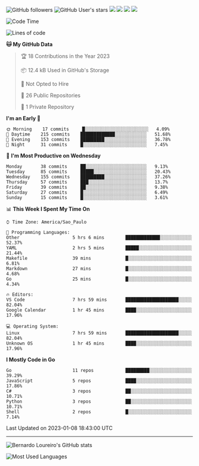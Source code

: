 ![GitHub followers](https://img.shields.io/github/followers/bernardolm?style=for-the-badge&label=GitHub%20followers) ![GitHub User's stars](https://img.shields.io/github/stars/bernardolm?style=for-the-badge&label=GitHub%20User's%20stars) [![](https://img.shields.io/static/v1?logo=linkedin&label=LinkedIn&message=bernardolm&color=0A66C2&style=for-the-badge)](https://www.linkedin.com/in/bernardolm) [![](https://img.shields.io/static/v1?logo=lastdotfm&label=last.fm&message=bernardolm&color=D51007&style=for-the-badge)](https://www.last.fm/user/bernardolm) [![](https://img.shields.io/static/v1?logo=spotify&label=spotify&message=bernardolou&color=1ED760&style=for-the-badge)](https://open.spotify.com/user/bernardolou) [![](https://img.shields.io/static/v1?logo=awesomelists&label=My%20awesome%20stars&message=⭐⭐⭐&color=FC60A8&style=for-the-badge)](https://github.com/bernardolm/awesome-stars)

<!--START_SECTION:waka-->
![Code Time](http://img.shields.io/badge/Code%20Time-2%2C096%20hrs%2056%20mins-blue)

![Lines of code](https://img.shields.io/badge/From%20Hello%20World%20I%27ve%20Written-1%20Million%20lines%20of%20code-blue)

**🐱 My GitHub Data** 

> 🏆 18 Contributions in the Year 2023
 > 
> 📦 12.4 kB Used in GitHub's Storage 
 > 
> 🚫 Not Opted to Hire
 > 
> 📜 26 Public Repositories 
 > 
> 🔑 1 Private Repository 
 > 
**I'm an Early 🐤** 

```text
🌞 Morning    17 commits     █░░░░░░░░░░░░░░░░░░░░░░░░   4.09% 
🌆 Daytime    215 commits    █████████████░░░░░░░░░░░░   51.68% 
🌃 Evening    153 commits    █████████░░░░░░░░░░░░░░░░   36.78% 
🌙 Night      31 commits     █░░░░░░░░░░░░░░░░░░░░░░░░   7.45%

```
📅 **I'm Most Productive on Wednesday** 

```text
Monday       38 commits     ██░░░░░░░░░░░░░░░░░░░░░░░   9.13% 
Tuesday      85 commits     █████░░░░░░░░░░░░░░░░░░░░   20.43% 
Wednesday    155 commits    █████████░░░░░░░░░░░░░░░░   37.26% 
Thursday     57 commits     ███░░░░░░░░░░░░░░░░░░░░░░   13.7% 
Friday       39 commits     ██░░░░░░░░░░░░░░░░░░░░░░░   9.38% 
Saturday     27 commits     █░░░░░░░░░░░░░░░░░░░░░░░░   6.49% 
Sunday       15 commits     █░░░░░░░░░░░░░░░░░░░░░░░░   3.61%

```


📊 **This Week I Spent My Time On** 

```text
⌚︎ Time Zone: America/Sao_Paulo

💬 Programming Languages: 
Other                    5 hrs 6 mins        █████████████░░░░░░░░░░░░   52.37% 
YAML                     2 hrs 5 mins        █████░░░░░░░░░░░░░░░░░░░░   21.44% 
Makefile                 39 mins             █░░░░░░░░░░░░░░░░░░░░░░░░   6.81% 
Markdown                 27 mins             █░░░░░░░░░░░░░░░░░░░░░░░░   4.68% 
Go                       25 mins             █░░░░░░░░░░░░░░░░░░░░░░░░   4.34%

🔥 Editors: 
VS Code                  7 hrs 59 mins       ████████████████████░░░░░   82.04% 
Google Calendar          1 hr 45 mins        ████░░░░░░░░░░░░░░░░░░░░░   17.96%

💻 Operating System: 
Linux                    7 hrs 59 mins       ████████████████████░░░░░   82.04% 
Unknown OS               1 hr 45 mins        ████░░░░░░░░░░░░░░░░░░░░░   17.96%

```

**I Mostly Code in Go** 

```text
Go                       11 repos            █████████░░░░░░░░░░░░░░░░   39.29% 
JavaScript               5 repos             ████░░░░░░░░░░░░░░░░░░░░░   17.86% 
C#                       3 repos             ██░░░░░░░░░░░░░░░░░░░░░░░   10.71% 
Python                   3 repos             ██░░░░░░░░░░░░░░░░░░░░░░░   10.71% 
Shell                    2 repos             █░░░░░░░░░░░░░░░░░░░░░░░░   7.14%

```



 Last Updated on 2023-01-08 18:43:00 UTC
<!--END_SECTION:waka-->

---

![Bernardo Loureiro's GitHub stats](https://github-readme-stats.vercel.app/api?username=bernardolm&count_private=true&show_icons=true&theme=nightowl&include_all_commits=true)

![Most Used Languages](https://github-readme-stats.vercel.app/api/top-langs/?username=bernardolm&theme=nightowl&langs_count=99)
